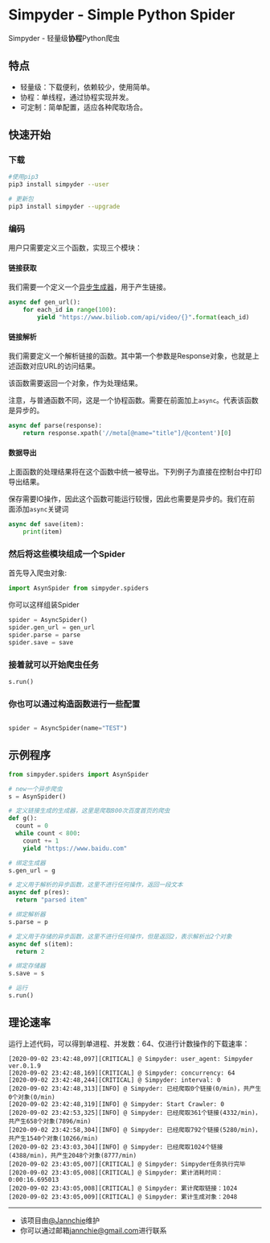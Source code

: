 # Simpyder - Simple Python Spider

Simpyder - 轻量级**协程**Python爬虫

## 特点

- 轻量级：下载便利，依赖较少，使用简单。
- 协程：单线程，通过协程实现并发。
- 可定制：简单配置，适应各种爬取场合。
  
## 快速开始

### 下载

```bash
#使用pip3
pip3 install simpyder --user
```

```bash
# 更新包
pip3 install simpyder --upgrade
```

### 编码

用户只需要定义三个函数，实现三个模块：

#### 链接获取

我们需要一个定义一个[异步生成器](https://docs.python.org/zh-cn/3/c-api/gen.html)，用于产生链接。

``` python
async def gen_url():
    for each_id in range(100):
        yield "https://www.biliob.com/api/video/{}".format(each_id)
```

#### 链接解析

我们需要定义一个解析链接的函数。其中第一个参数是Response对象，也就是上述函数对应URL的访问结果。

该函数需要返回一个对象，作为处理结果。

注意，与普通函数不同，这是一个协程函数。需要在前面加上`async`。代表该函数是异步的。

``` python
async def parse(response):
    return response.xpath('//meta[@name="title"]/@content')[0]
```

#### 数据导出

上面函数的处理结果将在这个函数中统一被导出。下列例子为直接在控制台中打印导出结果。

保存需要IO操作，因此这个函数可能运行较慢，因此也需要是异步的。我们在前面添加`async`关键词

``` python
async def save(item):
    print(item)
```

### 然后将这些模块组成一个Spider

首先导入爬虫对象:

``` python
import AsynSpider from simpyder.spiders
```

你可以这样组装Spider

``` python
spider = AsyncSpider()
spider.gen_url = gen_url
spider.parse = parse
spider.save = save
```

### 接着就可以开始爬虫任务

``` python
s.run()
```

### 你也可以通过构造函数进行一些配置

``` python

spider = AsyncSpider(name="TEST")
```

## 示例程序

``` python
from simpyder.spiders import AsynSpider

# new一个异步爬虫
s = AsynSpider()

# 定义链接生成的生成器，这里是爬取800次百度首页的爬虫
def g():
  count = 0
  while count < 800:
    count += 1
    yield "https://www.baidu.com"

# 绑定生成器
s.gen_url = g

# 定义用于解析的异步函数，这里不进行任何操作，返回一段文本
async def p(res):
  return "parsed item"

# 绑定解析器
s.parse = p

# 定义用于存储的异步函数，这里不进行任何操作，但是返回2，表示解析出2个对象
async def s(item):
  return 2

# 绑定存储器
s.save = s

# 运行
s.run()

```

## 理论速率

运行上述代码，可以得到单进程、并发数：64、仅进行计数操作的下载速率：

``` log
[2020-09-02 23:42:48,097][CRITICAL] @ Simpyder: user_agent: Simpyder ver.0.1.9
[2020-09-02 23:42:48,169][CRITICAL] @ Simpyder: concurrency: 64
[2020-09-02 23:42:48,244][CRITICAL] @ Simpyder: interval: 0
[2020-09-02 23:42:48,313][INFO] @ Simpyder: 已经爬取0个链接(0/min)，共产生0个对象(0/min) 
[2020-09-02 23:42:48,319][INFO] @ Simpyder: Start Crawler: 0
[2020-09-02 23:42:53,325][INFO] @ Simpyder: 已经爬取361个链接(4332/min)，共产生658个对象(7896/min) 
[2020-09-02 23:42:58,304][INFO] @ Simpyder: 已经爬取792个链接(5280/min)，共产生1540个对象(10266/min) 
[2020-09-02 23:43:03,304][INFO] @ Simpyder: 已经爬取1024个链接(4388/min)，共产生2048个对象(8777/min) 
[2020-09-02 23:43:05,007][CRITICAL] @ Simpyder: Simpyder任务执行完毕
[2020-09-02 23:43:05,008][CRITICAL] @ Simpyder: 累计消耗时间：0:00:16.695013
[2020-09-02 23:43:05,008][CRITICAL] @ Simpyder: 累计爬取链接：1024
[2020-09-02 23:43:05,009][CRITICAL] @ Simpyder: 累计生成对象：2048
```

---

- 该项目由[@Jannchie](https://github.com/Jannchie)维护
- 你可以通过邮箱[jannchie@gmail.com](jannchie@gmail.com)进行联系